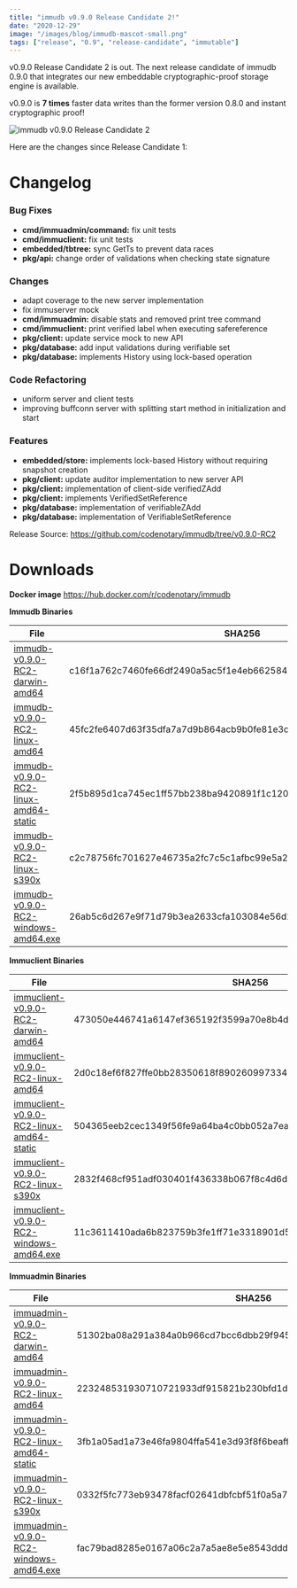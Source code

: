 ```yaml
---
title: "immudb v0.9.0 Release Candidate 2!"
date: "2020-12-29"
image: "/images/blog/immudb-mascot-small.png"
tags: ["release", "0.9", "release-candidate", "immutable"]
---
```


v0.9.0 Release Candidate 2 is out. The next release candidate of immudb 0.9.0 that integrates our new embeddable cryptographic-proof storage engine is available.

v0.9.0 is **7 times** faster data writes than the former version 0.8.0 and instant cryptographic proof!

![immudb v0.9.0 Release Candidate 2](/images/blog/immudb-mascot-small.png)

Here are the changes since Release Candidate 1:

# Changelog

### Bug Fixes
- **cmd/immuadmin/command:** fix unit tests
- **cmd/immuclient:** fix unit tests
- **embedded/tbtree:** sync GetTs to prevent data races
- **pkg/api:** change order of validations when checking state signature

### Changes
- adapt coverage to the new server implementation
- fix immuserver mock
- **cmd/immuadmin:** disable stats and removed print tree command
- **cmd/immuclient:** print verified label when executing safereference
- **pkg/client:** update service mock to new API
- **pkg/database:** add input validations during verifiable set
- **pkg/database:** implements History using lock-based operation

### Code Refactoring
- uniform server and client tests
- improving buffconn server with splitting start method in initialization and start

### Features
- **embedded/store:** implements lock-based History without requiring snapshot creation
- **pkg/client:** update auditor implementation to new server API
- **pkg/client:** implementation of client-side verifiedZAdd
- **pkg/client:** implements VerifiedSetReference
- **pkg/database:** implementation of verifiableZAdd
- **pkg/database:** implementation of VerifiableSetReference

Release Source:
https://github.com/codenotary/immudb/tree/v0.9.0-RC2

# Downloads

**Docker image**
https://hub.docker.com/r/codenotary/immudb

**Immudb Binaries**

File | SHA256
------------- | -------------
[immudb-v0.9.0-RC2-darwin-amd64](https://github.com/vchain-us/immudb/releases/download/v0.9.0-RC2/immudb-v0.9.0-RC2-darwin-amd64) | c16f1a762c7460fe66df2490a5ac5f1e4eb662584b63334eddf78e90fe4147b4 
[immudb-v0.9.0-RC2-linux-amd64](https://github.com/vchain-us/immudb/releases/download/v0.9.0-RC2/immudb-v0.9.0-RC2-linux-amd64) | 45fc2fe6407d63f35dfa7a7d9b864acb9b0fe81e3ca684b20f50be1809830e06 
[immudb-v0.9.0-RC2-linux-amd64-static](https://github.com/vchain-us/immudb/releases/download/v0.9.0-RC2/immudb-v0.9.0-RC2-linux-amd64-static) | 2f5b895d1ca745ec1ff57bb238ba9420891f1c1201c29b8efef1e203d86623ab 
[immudb-v0.9.0-RC2-linux-s390x](https://github.com/vchain-us/immudb/releases/download/v0.9.0-RC2/immudb-v0.9.0-RC2-linux-s390x) | c2c78756fc701627e46735a2fc7c5c1afbc99e5a26e7b9a60e763ec7115ea422 
[immudb-v0.9.0-RC2-windows-amd64.exe](https://github.com/vchain-us/immudb/releases/download/v0.9.0-RC2/immudb-v0.9.0-RC2-windows-amd64.exe) | 26ab5c6d267e9f71d79b3ea2633cfa103084e56d2f5da1987e3dca417f8564e7


**Immuclient Binaries**

File | SHA256
------------- | -------------
[immuclient-v0.9.0-RC2-darwin-amd64](https://github.com/vchain-us/immudb/releases/download/v0.9.0-RC2/immuclient-v0.9.0-RC2-darwin-amd64) | 473050e446741a6147ef365192f3599a70e8b4d176e9068be5c6d5895f086110 
[immuclient-v0.9.0-RC2-linux-amd64](https://github.com/vchain-us/immudb/releases/download/v0.9.0-RC2/immuclient-v0.9.0-RC2-linux-amd64) | 2d0c18ef6f827ffe0bb28350618f890260997334dc3fba50040af9fdd14f0375 
[immuclient-v0.9.0-RC2-linux-amd64-static](https://github.com/vchain-us/immudb/releases/download/v0.9.0-RC2/immuclient-v0.9.0-RC2-linux-amd64-static) | 504365eeb2cec1349f56fe9a64ba4c0bb052a7eaf3574d488fbfb9c0708846bc 
[immuclient-v0.9.0-RC2-linux-s390x](https://github.com/vchain-us/immudb/releases/download/v0.9.0-RC2/immuclient-v0.9.0-RC2-linux-s390x) | 2832f468cf951adf030401f436338b067f8c4d6dab043d4cf7e850d2e74e7b19 
[immuclient-v0.9.0-RC2-windows-amd64.exe](https://github.com/vchain-us/immudb/releases/download/v0.9.0-RC2/immuclient-v0.9.0-RC2-windows-amd64.exe) | 11c3611410ada6b823759b3fe1ff71e3318901d5d9d903606a62ec5357bf8616 

**Immuadmin Binaries**

File | SHA256
------------- | -------------
[immuadmin-v0.9.0-RC2-darwin-amd64](https://github.com/vchain-us/immudb/releases/download/v0.9.0-RC2/immuadmin-v0.9.0-RC2-darwin-amd64) | 51302ba08a291a384a0b966cd7bcc6dbb29f94546888e105db0771ec1d19389c 
[immuadmin-v0.9.0-RC2-linux-amd64](https://github.com/vchain-us/immudb/releases/download/v0.9.0-RC2/immuadmin-v0.9.0-RC2-linux-amd64) | 223248531930710721933df915821b230bfd1de0f25ff32a3dfbb3259b782095 
[immuadmin-v0.9.0-RC2-linux-amd64-static](https://github.com/vchain-us/immudb/releases/download/v0.9.0-RC2/immuadmin-v0.9.0-RC2-linux-amd64-static) | 3fb1a05ad1a73e46fa9804ffa541e3d93f8f6beaff485fdb1a7bf3dd53fe1b3a 
[immuadmin-v0.9.0-RC2-linux-s390x](https://github.com/vchain-us/immudb/releases/download/v0.9.0-RC2/immuadmin-v0.9.0-RC2-linux-s390x) | 0332f5fc773eb93478facf02641dbfcbf51f0a5a73146288d42fa6f77b7e1d3a 
[immuadmin-v0.9.0-RC2-windows-amd64.exe](https://github.com/vchain-us/immudb/releases/download/v0.9.0-RC2/immuadmin-v0.9.0-RC2-windows-amd64.exe) | fac79bad8285e0167a06c2a7a5ae8e5e8543ddd431d75a67179fe2cc1b6cd658
